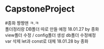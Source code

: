 # CapstoneProject

#종화 짱짱맨 ㅋ.ㅋ  
폴더정리랑 DB폴더 따로 만들 예정 18.01.27 by 종화  
view폴더 수정 / config폴더 생성 db폴더 수정예정  
var 삭제 let과 const로 대체 18.01.28 by 종화  
 